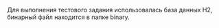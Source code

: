 Для выполнения тестового задания использовалась база данных 
H2, бинарный файл находится в папке binary.